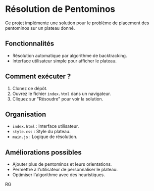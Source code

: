# Résolution de Pentominos

Ce projet implémente une solution pour le problème de placement des pentominos sur un plateau donné.

## Fonctionnalités
- Résolution automatique par algorithme de backtracking.
- Interface utilisateur simple pour afficher le plateau.

## Comment exécuter ?
1. Clonez ce dépôt.
2. Ouvrez le fichier `index.html` dans un navigateur.
3. Cliquez sur "Résoudre" pour voir la solution.

## Organisation
- `index.html` : Interface utilisateur.
- `style.css` : Style du plateau.
- `main.js` : Logique de résolution.

## Améliorations possibles
- Ajouter plus de pentominos et leurs orientations.
- Permettre à l'utilisateur de personnaliser le plateau.
- Optimiser l'algorithme avec des heuristiques.


RG